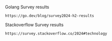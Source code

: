 
Golang Survey results
    
    https://go.dev/blog/survey2024-h2-results

Stackoverflow Survey results

    https://survey.stackoverflow.co/2024#technology
